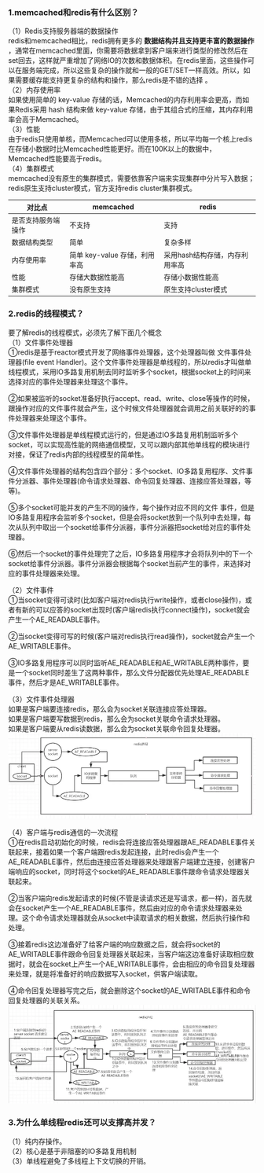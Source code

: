 ### 1.memcached和redis有什么区别？
（1）Redis支持服务器端的数据操作  
redis和memcached相比，redis拥有更多的 **数据结构并且支持更丰富的数据操作** ，通常在memcached里面，你需要将数据拿到客户端来进行类型的修改然后在set回去，这样就严重增加了网络IO的次数和数据体积。在redis里面，这些操作可以在服务端完成，所以这些复杂的操作就和一般的GET/SET一样高效。所以，如果需要缓存能支持更复杂的结构和操作，那么redis是不错的选择 。  
（2）内存使用率  
如果使用简单的 key-value 存储的话，Memcached的内存利用率会更高，而如果Redis采用 hash 结构来做 key-value 存储，由于其组合式的压缩，其内存利用率会高于Memcached。  
（3）性能  
由于redis只使用单核，而Memcached可以使用多核，所以平均每一个核上redis在存储小数据时比Memcached性能更好。而在100K以上的数据中，Memcached性能要高于redis。  
（4）集群模式  
memcached没有原生的集群模式，需要依靠客户端来实现集群中分片写入数据；redis原生支持cluster模式，官方支持redis cluster集群模式。

对比点|memcached|redis
-|-|-
是否支持服务端操作|不支持|支持
数据结构类型|简单|复杂多样
内存使用率|简单 key-value 存储，利用率高|采用hash结构存储，内存利用率高  
性能|存储大数据性能高|存储小数据性能高
集群模式|没有原生支持|原生支持cluster模式


### 2.redis的线程模式？  
要了解redis的线程模式，必须先了解下面几个概念  
（1）文件事件处理器  
①redis是基于reactor模式开发了网络事件处理器，这个处理器叫做 文件事件处理器(file event Handler)。这个文件事件处理器是单线程的，所以redis才叫做单线程模式，采用IO多路复用机制去同时监听多个socket，根据socket上的时间来选择对应的事件处理器来处理这个事件。  

②如果被监听的socket准备好执行accept、read、write、close等操作的时候，跟操作对应的文件事件就会产生，这个时候文件处理器就会调用之前关联好的的事件处理器来处理这个事件。  

③文件事件处理器是单线程模式运行的，但是通过IO多路复用机制监听多个socket，可以实现高性能的网络通信模型，又可以跟内部其他单线程的模块进行对接，保证了redis内部的线程模型的简单性。  

④文件事件处理器的结构包含四个部分：多个socket、IO多路复用程序、文件事件分派器、事件处理器(命令请求处理器、命令回复处理器、连接应答处理器，等等)。  

⑤多个socket可能并发的产生不同的操作，每个操作对应不同的文件 事件，但是IO多路复用程序会监听多个socket，但是会将socket放到一个队列中去处理，每次从队列中取出一个socket给事件分派器，事件分派器把socket给对应的事件处理器。  

⑥然后一个socket的事件处理完了之后，IO多路复用程序才会将队列中的下一个socket给事件分派器。事件分派器会根据每个socket当前产生的事件，来选择对应的事件处理器来处理。  

（2）文件事件  
①当socket变得可读时(比如客户端对redis执行write操作，或者close操作)，或者有新的可以应答的socket出现时(客户端redis执行connect操作)，socket就会产生一个AE_READABLE事件。  

②当socket变得可写的时候(客户端对redis执行read操作)，socket就会产生一个AE_WRITABLE事件。  

③IO多路复用程序可以同时监听AE_READABLE和AE_WRITABLE两种事件，要是一个socket同时差生了这两种事件，那么文件分配器优先处理AE_READABLE事件，然后才是AE_WRITABLE事件。  

（3）文件事件处理器  
如果是客户端要连接redis，那么会为socket关联连接应答处理器。  
如果是客户端要写数据到redis，那么会为socket关联命令请求处理器。  
如果是客户端要从redis读数据，那么会为socket关联命令回复处理器。  
![redis内存模式简单示意图.png](/image/redis/2-1内存模式.webp)

（4）客户端与redis通信的一次流程  
①在redis启动初始化的时候，redis会将连接应答处理器跟AE_READABLE事件关联起来，接着如果一个客户端跟redis发起连接，此时redis会产生一个AE_READABLE事件，然后由连接应答处理器来处理跟客户端建立连接，创建客户端响应的socket，同时将这个socket的AE_READABLE事件跟命令请求处理器关联起来。  

②当客户端向redis发起请求的时候(不管是读请求还是写请求，都一样)，首先就会在socket产生一个AE_READABLE事件，然后由对应的命令请求处理器来处理。这个命令请求处理器就会从socket中读取请求的相关数据，然后执行操作和处理。  

③接着redis这边准备好了给客户端的响应数据之后，就会将socket的AE_WRITABLE事件跟命令回复处理器关联起来，当客户端这边准备好读取相应数据时，就会在socket上产生一个AE_WRITABLE事件，会由相应的命令回复处理器来处理，就是将准备好的响应数据写入socket，供客户端读取。  

④命令回复处理器写完之后，就会删除这个socket的AE_WRITABLE事件和命令回复处理器的关联关系。  
![一次通信过程.png](/image/redis/2-2一次通信.webp)

### 3.为什么单线程redis还可以支撑高并发？  
（1）纯内存操作。  
（2）核心是基于非阻塞的IO多路复用机制  
（3）单线程避免了多线程上下文切换的开销。
